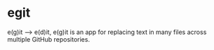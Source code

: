 # egit
e(g)it --> e(d)it, e(g)it is an app for replacing text in many files across multiple GitHub repositories.
